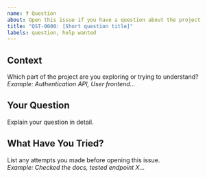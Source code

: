 ```yaml
---
name: ❓ Question
about: Open this issue if you have a question about the project
title: "QST-0000: [Short question title]"
labels: question, help wanted
---
```


## Context  
Which part of the project are you exploring or trying to understand?  
_Example: Authentication API, User frontend..._

## Your Question  
Explain your question in detail.  

## What Have You Tried?  
List any attempts you made before opening this issue.  
_Example: Checked the docs, tested endpoint X..._
